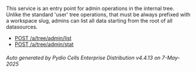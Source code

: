 






This service is an entry point for admin operations in the internal tree.  
Unlike the standard 'user' tree operations, that must be always prefixed with a workspace slug, admins can list all data starting from the root of all datasources.

- [POST /a/tree/admin/list](../post-a-tree-admin-list/)
- [POST /a/tree/admin/stat](../post-a-tree-admin-stat/)

###### Auto generated by Pydio Cells Enterprise Distribution v4.4.13 on 7-May-2025
